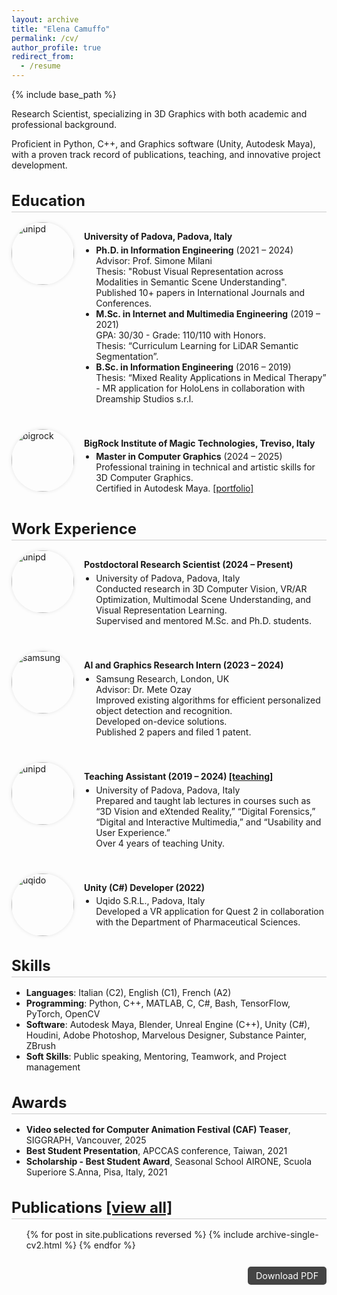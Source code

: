 ```yaml
---
layout: archive
title: "Elena Camuffo"
permalink: /cv/
author_profile: true
redirect_from:
  - /resume
---
```


<style>
:root {
  --bg-color: #ffffff;
  --text-color: #222222;
  --accent-color: #444444;
  --section-spacing: 2rem;
}
@media (prefers-color-scheme: dark) {
  :root {
    --bg-color: #1c1c1c;
    --text-color: #eeeeee;
    --accent-color: #bbbbbb;
  }
}

.cv-section h2 {
  font-size: 1.5rem;
  border-bottom: 1px solid #ccc;
  padding-bottom: 0.2rem;
  margin-bottom: 1rem;
}
.cv-entry {
  display: flex;
  gap: 1rem;
  align-items: flex-start;
  margin-bottom: 2rem;
}
.cv-entry .profile-pic {
  flex-shrink: 0;
  border-radius: 50%;
  width: 100px;
  height: 100px;
  object-fit: cover;
  box-shadow: 0 0 6px rgba(0,0,0,0.1);
}
.cv-entry-content {
  flex: 1;
}
.cv-entry-content ul {
  padding-left: 1.2rem;
  margin-top: 0.3rem;
  margin-bottom: 0.5rem;
  list-style: disc;
}
.cv-entry-content p {
  font-weight: bold;
  margin-bottom: 0.3rem;
}
.download-cv {
  text-align: right;
  margin-top: 2rem;
  font-size: 0.9rem;
}
.download-cv a {
  background: var(--accent-color);
  color: #fff;
  padding: 0.4rem 0.8rem;
  border-radius: 5px;
  text-decoration: none;
}
.download-cv a:hover {
  background: #333;
}
</style>

{% include base_path %}

Research Scientist, specializing in 3D Graphics with both academic and professional background. 

Proficient in Python, C++, and Graphics software (Unity, Autodesk Maya), with a proven track record of publications, teaching, and innovative project development.

<div class="cv-section">
  <h2>Education</h2>

  <div class="cv-entry">
    <img src="/images/cv/unipd.png" class="profile-pic" alt="unipd">
    <div class="cv-entry-content">
      <p>University of Padova, Padova, Italy</p>
      <ul>
        <li><strong>Ph.D. in Information Engineering</strong> (2021 – 2024)<br>Advisor: Prof. Simone Milani<br>Thesis: "Robust Visual Representation across Modalities in Semantic Scene Understanding".<br>Published 10+ papers in International Journals and Conferences.</li>
        <li><strong>M.Sc. in Internet and Multimedia Engineering</strong> (2019 – 2021)<br>GPA: 30/30 - Grade: 110/110 with Honors.<br>Thesis: “Curriculum Learning for LiDAR Semantic Segmentation”.</li>
        <li><strong>B.Sc. in Information Engineering</strong> (2016 – 2019)<br>Thesis: “Mixed Reality Applications in Medical Therapy” - MR application for HoloLens in collaboration with Dreamship Studios s.r.l.</li>
      </ul>
    </div>
  </div>

  <div class="cv-entry">
    <img src="/images/cv/bigrock.jpeg" class="profile-pic" alt="bigrock">
    <div class="cv-entry-content">
      <p>BigRock Institute of Magic Technologies, Treviso, Italy </p>
      <ul>
        <li><strong>Master in Computer Graphics</strong> (2024 – 2025)<br>Professional training in technical and artistic skills for 3D Computer Graphics.<br>Certified in Autodesk Maya. <a href="../portfolio">[portfolio]</a></li>
      </ul>
    </div>
  </div>
</div>

<div class="cv-section">
  <h2>Work Experience</h2>

  <div class="cv-entry">
    <img src="/images/cv/unipd.png" class="profile-pic" alt="unipd">
    <div class="cv-entry-content">
      <p>Postdoctoral Research Scientist (2024 – Present)</p>
      <ul>
        <li>University of Padova, Padova, Italy<br>Conducted research in 3D Computer Vision, VR/AR Optimization, Multimodal Scene Understanding, and Visual Representation Learning.<br>Supervised and mentored M.Sc. and Ph.D. students.</li>
      </ul>
    </div>
  </div>

  <div class="cv-entry">
    <img src="/images/cv/samsung2.png" class="profile-pic" alt="samsung">
    <div class="cv-entry-content">
      <p>AI and Graphics Research Intern (2023 – 2024)</p>
      <ul>
        <li>Samsung Research, London, UK<br>Advisor: Dr. Mete Ozay<br>Improved existing algorithms for efficient personalized object detection and recognition.<br>Developed on-device solutions.<br>Published 2 papers and filed 1 patent.</li>
      </ul>
    </div>
  </div>

  <div class="cv-entry">
    <img src="/images/cv/unipd.png" class="profile-pic" alt="unipd">
    <div class="cv-entry-content">
      <p>Teaching Assistant (2019 – 2024) <a href="../teaching">[teaching]</a></p>
      <ul>
        <li>University of Padova, Padova, Italy<br>Prepared and taught lab lectures in courses such as “3D Vision and eXtended Reality,” “Digital Forensics,” “Digital and Interactive Multimedia,” and “Usability and User Experience.”<br>Over 4 years of teaching Unity.</li>
      </ul>
    </div>
  </div>

  <div class="cv-entry">
    <img src="/images/cv/uqido.png" class="profile-pic" alt="uqido">
    <div class="cv-entry-content">
      <p>Unity (C#) Developer (2022)</p>
      <ul>
        <li>Uqido S.R.L., Padova, Italy<br>Developed a VR application for Quest 2 in collaboration with the Department of Pharmaceutical Sciences.</li>
      </ul>
    </div>
  </div>
</div>

<div class="cv-section">
  <h2>Skills</h2>
  <ul>
    <li><strong>Languages</strong>: Italian (C2), English (C1), French (A2)</li>
    <li><strong>Programming</strong>: Python, C++, MATLAB, C, C#, Bash, TensorFlow, PyTorch, OpenCV</li>
    <li><strong>Software</strong>: Autodesk Maya, Blender, Unreal Engine (C++), Unity (C#), Houdini, Adobe Photoshop, Marvelous Designer, Substance Painter, ZBrush</li>
    <li><strong>Soft Skills</strong>: Public speaking, Mentoring, Teamwork, and Project management</li>
  </ul>
</div>

<div class="cv-section">
  <h2>Awards</h2>
  <ul>
    <li><strong>Video selected for Computer Animation Festival (CAF) Teaser</strong>, SIGGRAPH, Vancouver, 2025</li>
    <li><strong>Best Student Presentation</strong>, APCCAS conference, Taiwan, 2021</li>
    <li><strong>Scholarship - Best Student Award</strong>, Seasonal School AIRONE, Scuola Superiore S.Anna, Pisa, Italy, 2021</li>
  </ul>
</div>

<div class="cv-section">
  <h2>Publications <a href="../publications">[view all]</a></h2>
  <ul>
    {% for post in site.publications reversed %}
      {% include archive-single-cv2.html %}
    {% endfor %}
  </ul>
</div>

<div class="download-cv">
  <a href="/files/Elena_Camuffo_CV_0525.pdf" download>Download PDF</a>
</div>
